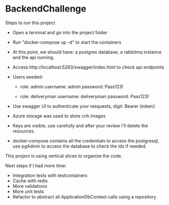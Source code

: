 # BackendChallenge

Steps to run this project

- Open a terminal and go into the project folder
- Run "docker-compose up -d" to start the containers
- At this point, we should have: a postgres database, a rabbitmq instance and the api running.
- Access http://localhost:5263/swagger/index.html to check api endpoints
- Users seeded:

  - role: admin
    username: admin
    password: Pass123!

  - role: deliveryman
    username: deliveryman
    password: Pass123!

- Use swagger UI to authenticate your resquests, digit: Bearer {token}
- Azure storage was used to store cnh images
- Keys are visible, use carefully and after your review I'll delete the resources.
- docker-compose contains all the credentials to access the postgresql, use pgAdmin to access the database to check the ids if needed.

This project is using vertical slices to organize the code.

Next steps if I had more time:

- Integration tests with testcontainers
- Cache with redis
- More validations
- More unit tests
- Refactor to abstract all ApplicationDbContext calls using a repository
